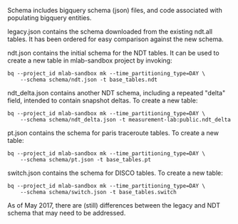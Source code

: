 Schema includes bigquery schema (json) files, and code associated with
populating bigquery entities.

legacy.json contains the schema downloaded from the existing ndt.all tables.
It has been ordered for easy comparison against the new schema.

ndt.json contains the initial schema for the NDT tables. It can be used to
create a new table in mlab-sandbox project by invoking:

    bq --project_id mlab-sandbox mk --time_partitioning_type=DAY \
        --schema schema/ndt.json -t base_tables.ndt

ndt_delta.json contains another NDT schema, including a repeated "delta" field,
intended to contain snapshot deltas.  To create a new table:

    bq --project_id mlab-sandbox mk --time_partitioning_type=DAY \
        --schema schema/ndt_delta.json -t measurement-lab:public.ndt_delta

pt.json contains the schema for paris traceroute tables.  To create a new table:

    bq --project_id mlab-sandbox mk --time_partitioning_type=DAY \
        --schema schema/pt.json -t base_tables.pt

switch.json contains the schema for DISCO tables. To create a new table:

    bq --project_id mlab-sandbox mk --time_partitioning_type=DAY \
        --schema schema/switch.json -t base_tables.switch

As of May 2017, there are (still) differences between the legacy and NDT schema that may
need to be addressed.
